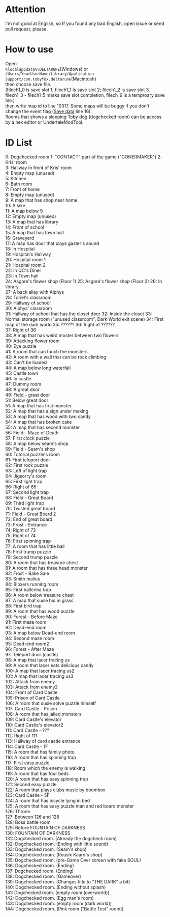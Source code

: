 <!--

	DELTARUNE MapID/SAVE Information.

    Copyright (C) 2018 SinoQ

    This program is free software: you can redistribute it and/or modify
    it under the terms of the GNU General Public License as published by
    the Free Software Foundation, either version 3 of the License, or
    (at your option) any later version.

    This program is distributed in the hope that it will be useful,
    but WITHOUT ANY WARRANTY; without even the implied warranty of
    MERCHANTABILITY or FITNESS FOR A PARTICULAR PURPOSE.  See the
    GNU General Public License for more details.

    You should have received a copy of the GNU General Public License
    along with this program.  If not, see <https://www.gnu.org/licenses/>.

-->

# Attention
I'm not good at English, so If you found any bad English, open issue or send pull request, please.  
# How to use
Open  
`%localappdata%\DELTARUNE`(Windows)  or
`/Users/YourUserName/Library/Application Support/com.tobyfox.deltarune`(Macintosh)  
then choose save file.  
(filech1_0 is save slot 1; filech1_1 is save slot 2; filech1_2 is save slot 3. filech1_3 - filech1_5 marks save slot completion, filech_9 is a temproary save file.)  
then write map id to line 10317.
Some maps will be buggy if you don't change the event flag ([Save data](https://github.com/SiroQ/DELTARUNE/blob/master/SAVE_EN.md) line 16).  
Rooms that shows a sleeping Toby dog (dogchecked room) can be access by a hex editor or UndertaleModTool.  
# ID List
0: Dogchecked room
1: "CONTACT" part of the game ("GONERMAKER") 
2: Kris' room    
3: Hallway in front of Kris' room  
4: Empty map (unused)  
5: Kitchen   
6: Bath room  
7: Front of home  
8: Empty map (unused)  
9: A map that has shop near home  
10: A lake  
11: A map below 9  
12: Empty map (unused)  
13: A map that has library  
14: Front of school  
15: A map that has town hall  
16: Graveyard  
17: A map has door that plays gaster's sound  
18: In Hospital  
19: Hospital's Hallway  
20: Hospital room 1  
21: Hospital room 2  
22: In QC's Diner  
23: In Town hall  
24: Asgore's flower shop (Floor 1)
25: Asgore's flower shop (Floor 2)
26: In library  
27: A back alley with Alphys  
28: Toriel's classroom  
29: Hallway of school  
30: Alphys' classroom  
31: Hallway of school that has the closet door 
32: Inside the closet
33: Normal storage room ("unused classroom", Dark World exit scene) 
34: First map of the dark world 
35: ??????
36: Right of ??????  
37: Right of 36  
38: A map that has weird moster between two flowers  
39: Attacking flower room  
40: Eye puzzle  
41: A room that can touch the monsters  
42: A room with a wall that can be rock climbing  
43: Can't be loaded  
44: A map below long waterfall  
45: Castle town  
46: In castle  
47: Dummy room  
48: A great door  
49: Field - great door  
51: Below great door  
51: A map that has first monster  
52: A map that has a sign under making  
53: A map that has wood with two candy  
54: A map that has broken cake  
55: A map that has second monster  
56: Field - Maze of Death  
57: First clock puzzle  
58: A map below seam's shop  
59: Field - Seam's shop  
60: Tutorial puzzle's room  
61: First teleport door  
62: First rock puzzle  
63: Left of light trap  
64: Jigsorry's room  
65: First light trap  
66: Right of 65  
67: Second light trap  
68: Field - Great Board   
69: Third light trap  
70: Twisted great board  
71: Field - Great Board 2  
72: End of great board  
73: Frost - Entrance  
74: Right of 73  
75: Right of 74  
76: First spinning trap  
77: A room that has little ball  
78: First trump puzzle  
79: Second trump puzzle  
80: A room that has treasure chest  
81: A room that has three head monster  
82: Frost - Bake Sale  
83: Smith malius  
84: Bloxers running room  
85: First ballerina trap  
86: A room below treasure chest  
87: A map that susie hid in grass  
88: First bird trap  
89: A room that has wood puzzle  
90: Forest - Before Maze  
91: First maze room  
92: Dead-end room  
93: A map below Dead-end room  
94: Second maze room  
95: Dead-end room2  
96: Forest - After Maze  
97: Teleport door (castle)  
98: A map that lacer tracing us  
99: A room that lacer eats delicious candy  
100: A map that lacer tracing us2  
101: A map that lacer tracing us3  
102: Attack from enemy  
103: Attack from enemy2  
104: Front of Card Castle  
105: Prison of Card Castle  
106: A room that susie solve puzzle himself  
107: Card Castle - Prison  
108: A room that has jailed monsters  
109: Card Castle's elevator  
110: Card Castle's elevator2  
111: Card Castle - ???  
112: Right of 111  
113: Hallway of card castle entrance  
114: Card Castle - 1F  
115: A room that has family photo  
116: A room that has spinning trap  
117: First easy puzzle  
118: Room which the enemy is walking  
119: A room that has four beds  
120: A room that has easy spinning trap  
121: Second easy puzzle  
122: A room that plays clubs music by boombox  
123: Card Castle - 5F  
124: A room that has bicycle lying in bed  
125: A room that has easy puzzle man and red board monster  
126: Throne  
127: Between 126 and 128  
128: Boss battle room  
129: Before FOUNTAIN OF DARKNESS  
130: FOUNTAIN OF DARKNESS  
131: Dogchecked room. (Already the dogcheck room)  
132: Dogchecked room. (Ending with little sound)  
133: Dogchecked room. (Seam's shop)  
134: Dogchecked room. (Rouslx Kaard's shop)  
135: Dogchecked room. (pre-Game Over screen with fake SOUL)  
136: Dogchecked room. (Ending)  
137: Dogchecked room. (Ending)  
138: Dogchecked room. (Gameover)  
139: Dogchecked room. (Changes title to "THE DARK" a bit)  
140: Dogchecked room. (Ending without splash)  
141: Dogchecked room. (empty room (overworld))  
142: Dogchecked room. (Egg man's room)  
143: Dogchecked room. (empty room (dark world))  
144: Dogchecked room. (Pink room ("Battle Test" room))